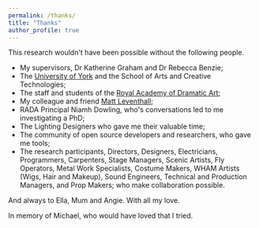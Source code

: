 ```yaml
---
permalink: /thanks/
title: "Thanks"
author_profile: true
---
```


This research wouldn't have been possible without the following people. 
- My supervisors, Dr Katherine Graham and Dr Rebecca Benzie;
- The [University of York](https://york.ac.uk) and the School of Arts and Creative Technologies;
- The staff and students of the [Royal Academy of Dramatic Art](https://rada.ac.uk);
- My colleague and friend [Matt Leventhall](https://mllx.co.uk);
- RADA Principal Niamh Dowling, who's conversations led to me investigating a PhD;
- The Lighting Designers who gave me their valuable time;
- The community of open source developers and researchers, who gave me tools;
- The research participants, Directors, Designers, Electricians, Programmers, Carpenters, Stage Managers, Scenic Artists, Fly Operators, Metal Work Specialists, Costume Makers, WHAM Artists (Wigs, Hair and Makeup), Sound Engineers, Technical and Production Managers, and Prop Makers; who make collaboration possible. 


And always to Ella, Mum and Angie. With all my love.


In memory of Michael, who would have loved that I tried.
